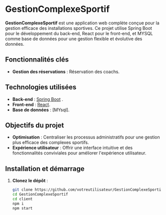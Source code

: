 # GestionComplexeSportif

**GestionComplexeSportif** est une application web complète conçue pour la gestion efficace des installations sportives. Ce projet utilise Spring Boot pour le développement du back-end, React pour le front-end, et MYSQL comme base de données pour une gestion flexible et évolutive des données.

## Fonctionnalités clés
- **Gestion des réservations** : Réservation des coachs.

## Technologies utilisées
- **Back-end** : [Spring Boot](https://spring.io/projects/spring-boot) .
- **Front-end** : [React](https://reactjs.org/).
- **Base de données** : [MYsql].

## Objectifs du projet
- **Optimisation** : Centraliser les processus administratifs pour une gestion plus efficace des complexes sportifs.
- **Expérience utilisateur** : Offrir une interface intuitive et des fonctionnalités conviviales pour améliorer l'expérience utilisateur.

## Installation et démarrage
1. **Clonez le dépôt** :
   ```bash
   git clone https://github.com/votreutilisateur/GestionComplexeSportif.git
   cd GestionComplexeSportif
   cd client
   npm i
   npm start
